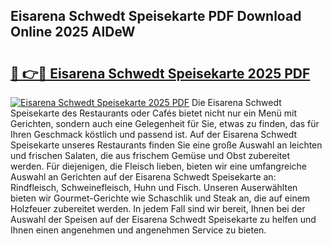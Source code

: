 ## Eisarena Schwedt Speisekarte PDF Download Online 2025 AlDeW

# <h2><a href="http://gcebih.nevu.top/?p=Eisarena+Schwedt+Speisekarte">🔗 👉🔴 Eisarena Schwedt Speisekarte 2025 PDF</a></h2>

[![Eisarena Schwedt Speisekarte 2025 PDF](https://i.imgur.com/dBaPXMq.png)](http://gcebih.nevu.top/?p=Eisarena+Schwedt+Speisekarte)
Die Eisarena Schwedt Speisekarte des Restaurants oder Cafés bietet nicht nur ein Menü mit Gerichten, sondern auch eine Gelegenheit für Sie, etwas zu finden, das für Ihren Geschmack köstlich und passend ist. Auf der Eisarena Schwedt Speisekarte unseres Restaurants finden Sie eine große Auswahl an leichten und frischen Salaten, die aus frischem Gemüse und Obst zubereitet werden. Für diejenigen, die Fleisch lieben, bieten wir eine umfangreiche Auswahl an Gerichten auf der Eisarena Schwedt Speisekarte an: Rindfleisch, Schweinefleisch, Huhn und Fisch. Unseren Auserwählten bieten wir Gourmet-Gerichte wie Schaschlik und Steak an, die auf einem Holzfeuer zubereitet werden. In jedem Fall sind wir bereit, Ihnen bei der Auswahl der Speisen auf der Eisarena Schwedt Speisekarte zu helfen und Ihnen einen angenehmen und angenehmen Service zu bieten.
